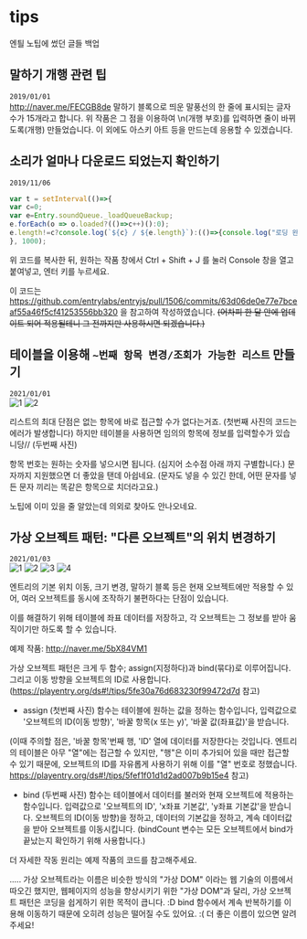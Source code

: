 # tips
엔틜 노팁에 썼던 글들 백업

## 말하기 개행 관련 팁
`2019/01/01`  
http://naver.me/FECGB8de
말하기 블록으로 띄운 말풍선의 한 줄에 표시되는 글자수가 15개라고 합니다. 
위 작품은 그 점을 이용하여 \n(개행 부호)를 입력하면 줄이 바뀌도록(개행) 만들었습니다.
이 외에도 아스키 아트 등을 만드는데 응용할 수 있겠습니다.

## 소리가 얼마나 다운로드 되었는지 확인하기
`2019/11/06`  
```js
var t = setInterval(()=>{
var c=0;
var e=Entry.soundQueue._loadQueueBackup;
e.forEach(o => o.loaded?(()=>c++)():0);
e.length!=c?console.log(`${c} / ${e.length}`):(()=>{console.log("로딩 완료");clearInterval(t)})();
}, 1000);
```

위 코드를 복사한 뒤, 원하는 작품 창에서 Ctrl + Shift + J 를 눌러 Console 창을 열고 붙여넣고, 엔터 키를 누르세요.

이 코드는 
https://github.com/entrylabs/entryjs/pull/1506/commits/63d06de0e77e7bceaf55a46f5cf41253556bb320
을 참고하여 작성하였습니다.
~~(어차피 한 달 안에 업데이트 되어 적용될테니 그 전까지만 사용하시면 되겠습니다.)~~

## 테이블을 이용해 `~번째 항목 변경/조회가 가능한 리스트` 만들기
`2021/01/01`  
![1](https://playentry.org/uploads/discuss/1i/hr/image/1ihrf73skjeafq590iysbe352ffavcwo.png)
![2](https://playentry.org/uploads/discuss/dn/vw/image/dnvwvj6kkjeaftq835bvbe352f4nl9vd.png)

리스트의 최대 단점은 없는 항목에 바로 접근할 수가 없다는거죠. (첫번째 사진의 코드는 에러가 발생합니다)
하지만 테이블을 사용하면 임의의 항목에 정보를 입력할수가 있습니당// (두번째 사진)

항목 번호는 원하는 숫자를 넣으시면 됩니다. (심지어 소수점 아래 까지 구별합니다.)
문자까지 지원했으면 더 좋았을 탠데 아쉽네요.
(문자도 넣을 수 있긴 한데, 어떤 문자를 넣든 문자 끼리는 똑같은 항목으로 치더라고요.)

노팁에 이미 있을 줄 알았는데 의외로 찾아도 안나오네요.

## 가상 오브젝트 패턴: "다른 오브젝트"의 위치 변경하기
`2021/01/03`  
![1](https://playentry.org/uploads/discuss/ur/04/image/ur04jhs0kjfud1xs0olfbe352fc633m1.png)
![2](https://playentry.org/uploads/discuss/xh/uh/image/xhuhalaskjfudefj14bfbe352fg1fkxz.png)
![3](https://playentry.org/uploads/discuss/0l/ys/image/0lys9slpkjfudjbb14kjbe352f282tjh.png)
![4](https://playentry.org/uploads/discuss/0j/9l/image/0j9l5gyfkjfudni42772be352fbbdwvk.png)

엔트리의 기본 위치 이동, 크기 변경, 말하기 블록 등은 현재 오브젝트에만 적용할 수 있어,
여러 오브젝트를 동시에 조작하기 불편하다는 단점이 있습니다.

이를 해결하기 위해 테이블에 좌표 데이터를 저장하고,
각 오브젝트는 그 정보를 받아 움직이기만 하도록 할 수 있습니다.

예제 작품: http://naver.me/5bX84VM1

가상 오브젝트 패턴은 크게 두 함수; assign(지정하다)과 bind(묶다)로 이루어집니다.
그리고 이동 방향을 오브젝트의 ID로 사용합니다. (https://playentry.org/ds#!/tips/5fe30a76d683230f99472d7d 참고)

- assign (첫번째 사진) 함수는 테이블에 원하는 값을 정하는 함수입니다,
 입력값으로 '오브젝트의 ID(이동 방향)', '바꿀 항목(x 또는 y)', '바꿀 값(좌표값)'을 받습니다.

 (이때 주의할 점은, '바꿀 항목'번째 행, 'ID' 열에 데이터를 저장한다는 것입니다.
 엔트리의 테이블은 아무 "열"에는 접근할 수 있지만, "행"은 이미 추가되어 있을 때만 접근할 수 있기 때문에, 
 오브젝트의 ID를 자유롭게 사용하기 위해 이를 "열" 번호로 정했습니다.
 https://playentry.org/ds#!/tips/5fef1f01d1d2ad007b9b15e4 참고)

- bind (두번째 사진) 함수는 테이블에서 데이터를 불러와 현재 오브젝트에 적용하는 함수입니다.
 입력값으로 '오브젝트의 ID', 'x좌표 기본값', 'y좌표 기본값'을 받습니다.
 오브젝트의 ID(이동 방향)을 정하고,
 데이터의 기본값을 정하고,
 계속 데이터값을 받아 오브젝트를 이동시킵니다.
 (bindCount 변수는 모든 오브젝트에서 bind가 끝났는지 확인하기 위해 사용합니다.)

더 자세한 작동 원리는 예제 작품의 코드를 참고해주세요.

.....
가상 오브젝트라는 이름은 비슷한 방식의 "가상 DOM" 이라는 웹 기술의 이름에서 따오긴 했지만,
웹페이지의 성능을 향상시키기 위한 "가상 DOM"과 달리,
가상 오브젝트 패턴은 코딩을 쉽게하기 위한 목적이 큽니다. :D
bind 함수에서 계속 반복하기를 이용해 이동하기 때문에
오히려 성능은 떨어질 수도 있어요. :(
더 좋은 이름이 있으면 알려주세요!
